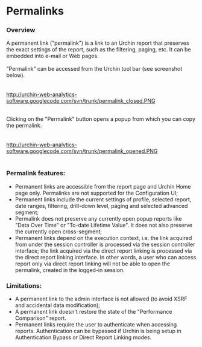 # Permalinks #
### Overview ###
A permanent link ("permalink") is a link to an Urchin report that preserves the exact settings of the report, such as the filtering, paging, etc. It can be embedded into e-mail or Web pages.<br><br>
"Permalink" can be accessed from the Urchin tool bar (see screenshot below).<br>
<br><br><a href='http://urchin-web-analytics-software.googlecode.com/svn/trunk/permalink_closed.PNG'>http://urchin-web-analytics-software.googlecode.com/svn/trunk/permalink_closed.PNG</a><br><br>

Clicking on the "Permalink" button opens a popup from which you can copy the permalink.<br>
<br><br><a href='http://urchin-web-analytics-software.googlecode.com/svn/trunk/permalink_opened.PNG'>http://urchin-web-analytics-software.googlecode.com/svn/trunk/permalink_opened.PNG</a><br><br>

<h3>Permalink features:</h3>
<ul><li>Permanent links are accessible from the report page and Urchin Home page only. Permalinks are not supported for the Configuration UI;<br>
</li><li>Permanent links include the current settings of profile, selected report, date ranges, filtering, drill-down level, paging and selected advanced segment;<br>
</li><li>Permalink does not preserve any currently open popup reports like "Data Over Time" or "To-date Lifetime Value". It does not also preserve the currently open cross-segment;<br>
</li><li>Permanent links depend on the execution context, i.e. the link acquired from under the session controller is processed via the session controller interface; the link acquired via the direct report linking is processed via the direct report linking interface. In other words, a user who can access report only via direct report linking will not be able to  open the permalink, created in the logged-in session.</li></ul>


<h3>Limitations:</h3>
<ul><li>A permanent link to the admin interface is not allowed (to avoid XSRF and accidental data modification);<br>
</li><li>A permanent link doesn't restore the state of  the "Performance Comparison" report.<br>
</li><li>Permanent links require the user to authenticate when accessing reports. Authentication can be bypassed if Urchin is being setup in Authentication Bypass or Direct Report Linking modes.
